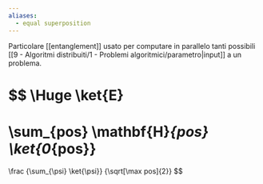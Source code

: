 ```yaml
---
aliases:
  - equal superposition
---
```



Particolare [[entanglement]] usato per computare in parallelo tanti possibili [[9 - Algoritmi distribuiti/1 - Problemi algoritmici/parametro|input]] a un problema.

$$
\Huge \ket{E} 
= 
\sum_{pos} \mathbf{H}_{pos} \ket{0_{pos}} 
= 
\frac
{\sum_{\psi} \ket{\psi}}
{\sqrt[\max pos]{2}}
$$

